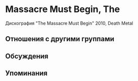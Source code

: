 # Massacre Must Begin, The

Дискография
"The Massacre Must Begin" 2010, Death Metal

## Отношения с другими группами


## Обсуждения


## Упоминания

